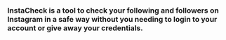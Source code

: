 ### InstaCheck is a tool to check your following and followers on Instagram in a safe way without you needing to login to your account or give away your credentials.
